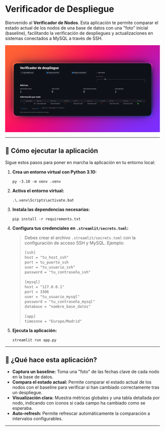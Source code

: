 # Verificador de Despliegue

Bienvenido al **Verificador de Nodos**. Esta aplicación te permite comparar el estado actual de los nodos de una base de datos con una "foto" inicial (baseline), facilitando la verificación de despliegues y actualizaciones en sistemas conectados a MySQL a través de SSH.

![Captura de pantalla](ejemplo.png)

---

## 🚀 Cómo ejecutar la aplicación

Sigue estos pasos para poner en marcha la aplicación en tu entorno local:

1. **Crea un entorno virtual con Python 3.10:**
   ```
   py -3.10 -m venv .venv
   ```

2. **Activa el entorno virtual:**
   ```
   .\.venv\Scripts\activate.bat
   ```

3. **Instala las dependencias necesarias:**
   ```
   pip install -r requirements.txt
   ```

4. **Configura tus credenciales en `.streamlit/secrets.toml`:**
   > Debes crear el archivo `.streamlit/secrets.toml` con la configuración de acceso SSH y MySQL. Ejemplo:
   > 
   > ```
   > [ssh]
   > host = "tu_host_ssh"
   > port = tu_puerto_ssh
   > user = "tu_usuario_ssh"
   > password = "tu_contraseña_ssh"
   > 
   > [mysql]
   > host = "127.0.0.1"
   > port = 3306
   > user = "tu_usuario_mysql"
   > password = "tu_contraseña_mysql"
   > database = "nombre_base_datos"
   >
   > [app]
   > timezone = "Europe/Madrid"
   > ```



1. **Ejecuta la aplicación:**
   ```
   streamlit run app.py
   ```

---

## 📝 ¿Qué hace esta aplicación?

- **Captura un baseline:** Toma una "foto" de las fechas clave de cada nodo en la base de datos.
- **Compara el estado actual:** Permite comparar el estado actual de los nodos con el baseline para verificar si han cambiado correctamente tras un despliegue.
- **Visualización clara:** Muestra métricas globales y una tabla detallada por nodo, indicando con iconos si cada campo ha cambiado como se esperaba.
- **Auto-refresh:** Permite refrescar automáticamente la comparación a intervalos configurables.

---
